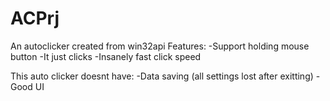 # ACPrj
An autoclicker created from win32api
Features:
  -Support holding mouse button
  -It just clicks
  -Insanely fast click speed

This auto clicker doesnt have:
  -Data saving (all settings lost after exitting)
  -Good UI

